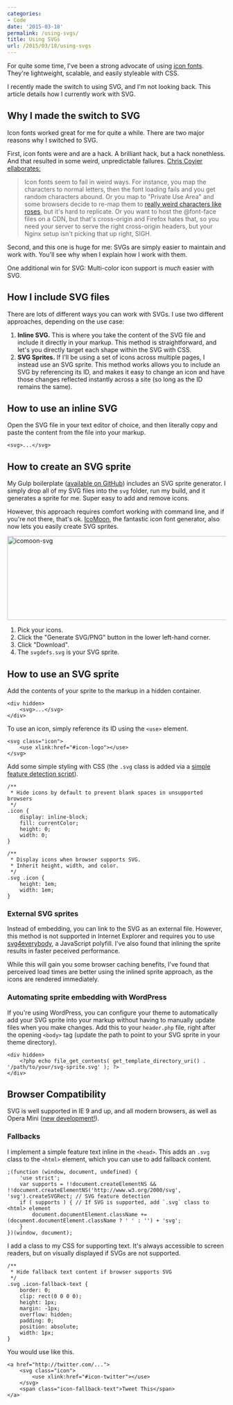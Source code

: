 ```yaml
---
categories:
- Code
date: '2015-03-18'
permalink: /using-svgs/
title: Using SVGs
url: /2015/03/18/using-svgs
---
```


For quite some time, I've been a strong advocate of using [icon fonts](/icon-fonts/). They're lightweight, scalable, and easily styleable with CSS.

I recently made the switch to using SVG, and I'm not looking back. This article details how I currently work with SVG.

<!--more-->

## Why I made the switch to SVG

Icon fonts worked great for me for quite a while. There are two major reasons why I switched to SVG.

First, icon fonts were and are a hack. A brilliant hack, but a hack nonethless. And that resulted in some weird, unpredictable failures. [Chris Coyier ellaborates:](https://css-tricks.com/svg-sprites-use-better-icon-fonts/)

> Icon fonts seem to fail in weird ways. For instance, you map the characters to normal letters, then the font loading fails and you get random characters abound. Or you map to "Private Use Area" and some browsers decide to re-map them to [really weird characters like roses](https://cdn.css-tricks.com/wp-content/uploads/2014/03/icon-font-fail.png), but it's hard to replicate. Or you want to host the @font-face files on a CDN, but that's cross-origin and Firefox hates that, so you need your server to serve the right cross-origin headers, but your Nginx setup isn't picking that up right, SIGH.

Second, and this one is huge for me: SVGs are simply easier to maintain and work with. You'll see why when I explain how I work with them.

One additional win for SVG: Multi-color icon support is *much* easier with SVG.

## How I include SVG files

There are lots of different ways you can work with SVGs. I use two different approaches, depending on the use case:

1. **Inline SVG.** This is where you take the content of the SVG file and include it directly in your markup. This method is straightforward, and let's you directly target each shape within the SVG with CSS.
2. **SVG Sprites.** If I'll be using a set of icons across multiple pages, I instead use an SVG sprite. This method works allows you to include an SVG by referencing its ID, and makes it easy to change an icon and have those changes reflected instantly across a site (so long as the ID remains the same).

## How to use an inline SVG

Open the SVG file in your text editor of choice, and then literally copy and paste the content from the file into your markup.

```lang-markup
<svg>...</svg>
```

## How to create an SVG sprite

My Gulp boilerplate ([available on GitHub](https://github.com/cferdinandi/gulp-boilerplate)) includes an SVG sprite generator. I simply drop all of my SVG files into the `svg` folder, run my build, and it generates a sprite for me. Super easy to add and remove icons.

However, this approach requires comfort working with command line, and if you're not there, that's ok. [IcoMoon](https://icomoon.io/), the fantastic icon font generator, also now lets you easily create SVG sprites.

<p class="text-center"><img src="https://gomakethings.com/wp-content/uploads/2015/03/icomoon-svg.jpg" alt="icomoon-svg" width="832" height="193" class="alignnone img-border size-full wp-image-5947" /></p>

1. Pick your icons.
2. Click the "Generate SVG/PNG" button in the lower left-hand corner.
3. Click "Download".
4. The `svgdefs.svg` is your SVG sprite.

## How to use an SVG sprite

Add the contents of your sprite to the markup in a hidden container.

```lang-markup
<div hidden>
	<svg>...</svg>
</div>
```

To use an icon, simply reference its ID using the `<use>` element.

```lang-markup
<svg class="icon">
    <use xlink:href="#icon-logo"></use>
</svg>
```

Add some simple styling with CSS (the `.svg` class is added via a [simple feature detection script](#fallbacks)).

```lang-css
/**
 * Hide icons by default to prevent blank spaces in unsupported browsers
 */
.icon {
	display: inline-block;
	fill: currentColor;
	height: 0;
	width: 0;
}

/**
 * Display icons when browser supports SVG.
 * Inherit height, width, and color.
 */
.svg .icon {
	height: 1em;
	width: 1em;
}
```

### External SVG sprites

Instead of embedding, you can link to the SVG as an external file. However, this method is not supported in Internet Explorer and requires you to use [svg4everybody](https://github.com/jonathantneal/svg4everybody), a JavaScript polyfill. I've also found that inlining the sprite results in faster peceived performance.

While this will gain you some browser caching benefits, I've found that perceived load times are better using the inlined sprite approach, as the icons are rendered immediately.

### Automating sprite embedding with WordPress

If you're using WordPress, you can configure your theme to automatically add your SVG sprite into your markup without having to manually update files when you make changes. Add this to your `header.php` file, right after the opening `<body>` tag (update the path to point to your SVG sprite in your theme directory).

```lang-php
<div hidden>
	<?php echo file_get_contents( get_template_directory_uri() . '/path/to/your/svg-sprite.svg' ); ?>
</div>
```

## Browser Compatibility

SVG is well supported in IE 9 and up, and all modern browsers, as well as Opera Mini ([new development!](https://dev.opera.com/blog/opera-mini-server-upgrade/)).

### Fallbacks

I implement a simple feature text inline in the `<head>`. This adds an `.svg` class to the `<html>` element, which you can use to add fallback content.

```lang-javascript
;(function (window, document, undefined) {
	'use strict';
	var supports = !!document.createElementNS && !!document.createElementNS('http://www.w3.org/2000/svg', 'svg').createSVGRect; // SVG feature detection
	if ( supports ) { // If SVG is supported, add `.svg` class to <html> element
		document.documentElement.className += (document.documentElement.className ? ' ' : '') + 'svg';
	}
})(window, document);
```

I add a class to my CSS for supporting text. It's always accessible to screen readers, but on visually displayed if SVGs are not supported.

```lang-css
/**
 * Hide fallback text content if browser supports SVG
 */
.svg .icon-fallback-text {
	border: 0;
	clip: rect(0 0 0 0);
	height: 1px;
	margin: -1px;
	overflow: hidden;
	padding: 0;
	position: absolute;
	width: 1px;
}
```

You would use like this.

```lang-markup
<a href="http://twitter.com/...">
	<svg class="icon">
		<use xlink:href="#icon-twitter"></use>
	</svg>
	<span class="icon-fallback-text">Tweet This</span>
</a>
```